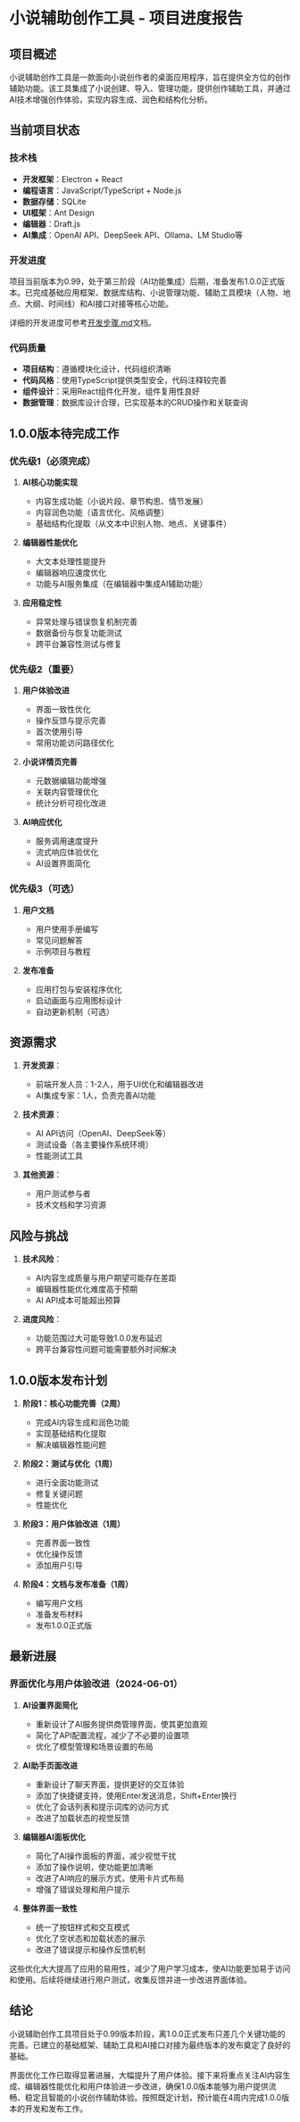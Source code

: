 # 小说辅助创作工具 - 项目进度报告

## 项目概述

小说辅助创作工具是一款面向小说创作者的桌面应用程序，旨在提供全方位的创作辅助功能。该工具集成了小说创建、导入、管理功能，提供创作辅助工具，并通过AI技术增强创作体验，实现内容生成、润色和结构化分析。

## 当前项目状态

### 技术栈

- **开发框架**：Electron + React
- **编程语言**：JavaScript/TypeScript + Node.js
- **数据存储**：SQLite
- **UI框架**：Ant Design
- **编辑器**：Draft.js
- **AI集成**：OpenAI API、DeepSeek API、Ollama、LM Studio等

### 开发进度

项目当前版本为0.99，处于第三阶段（AI功能集成）后期，准备发布1.0.0正式版本。已完成基础应用框架、数据库结构、小说管理功能、辅助工具模块（人物、地点、大纲、时间线）和AI接口对接等核心功能。

详细的开发进度可参考[开发步骤.md](./开发步骤.md)文档。

### 代码质量

- **项目结构**：遵循模块化设计，代码组织清晰
- **代码风格**：使用TypeScript提供类型安全，代码注释较完善
- **组件设计**：采用React组件化开发，组件复用性良好
- **数据管理**：数据库设计合理，已实现基本的CRUD操作和关联查询

## 1.0.0版本待完成工作

### 优先级1（必须完成）

1. **AI核心功能实现**
   - 内容生成功能（小说片段、章节构思、情节发展）
   - 内容润色功能（语言优化、风格调整）
   - 基础结构化提取（从文本中识别人物、地点、关键事件）

2. **编辑器性能优化**
   - 大文本处理性能提升
   - 编辑器响应速度优化
   - 功能与AI服务集成（在编辑器中集成AI辅助功能）

3. **应用稳定性**
   - 异常处理与错误恢复机制完善
   - 数据备份与恢复功能测试
   - 跨平台兼容性测试与修复

### 优先级2（重要）

1. **用户体验改进**
   - 界面一致性优化
   - 操作反馈与提示完善
   - 首次使用引导
   - 常用功能访问路径优化

2. **小说详情页完善**
   - 元数据编辑功能增强
   - 关联内容管理优化
   - 统计分析可视化改进

3. **AI响应优化**
   - 服务调用速度提升
   - 流式响应体验优化
   - AI设置界面简化

### 优先级3（可选）

1. **用户文档**
   - 用户使用手册编写
   - 常见问题解答
   - 示例项目与教程

2. **发布准备**
   - 应用打包与安装程序优化
   - 启动画面与应用图标设计
   - 自动更新机制（可选）

## 资源需求

1. **开发资源**：
   - 前端开发人员：1-2人，用于UI优化和编辑器改进
   - AI集成专家：1人，负责完善AI功能

2. **技术资源**：
   - AI API访问（OpenAI、DeepSeek等）
   - 测试设备（各主要操作系统环境）
   - 性能测试工具

3. **其他资源**：
   - 用户测试参与者
   - 技术文档和学习资源

## 风险与挑战

1. **技术风险**：
   - AI内容生成质量与用户期望可能存在差距
   - 编辑器性能优化难度高于预期
   - AI API成本可能超出预算

2. **进度风险**：
   - 功能范围过大可能导致1.0.0发布延迟
   - 跨平台兼容性问题可能需要额外时间解决

## 1.0.0版本发布计划

1. **阶段1：核心功能完善（2周）**
   - 完成AI内容生成和润色功能
   - 实现基础结构化提取
   - 解决编辑器性能问题

2. **阶段2：测试与优化（1周）**
   - 进行全面功能测试
   - 修复关键问题
   - 性能优化

3. **阶段3：用户体验改进（1周）**
   - 完善界面一致性
   - 优化操作反馈
   - 添加用户引导

4. **阶段4：文档与发布准备（1周）**
   - 编写用户文档
   - 准备发布材料
   - 发布1.0.0正式版

## 最新进展

### 界面优化与用户体验改进（2024-06-01）

1. **AI设置界面简化**
   - 重新设计了AI服务提供商管理界面，使其更加直观
   - 简化了API配置流程，减少了不必要的设置项
   - 优化了模型管理和场景设置的布局

2. **AI助手页面改进**
   - 重新设计了聊天界面，提供更好的交互体验
   - 添加了快捷键支持，使用Enter发送消息，Shift+Enter换行
   - 优化了会话列表和提示词库的访问方式
   - 改进了加载状态的视觉反馈

3. **编辑器AI面板优化**
   - 简化了AI操作面板的界面，减少视觉干扰
   - 添加了操作说明，使功能更加清晰
   - 改进了AI响应的展示方式，使用卡片式布局
   - 增强了错误处理和用户提示

4. **整体界面一致性**
   - 统一了按钮样式和交互模式
   - 优化了空状态和加载状态的展示
   - 改进了错误提示和操作反馈机制

这些优化大大提高了应用的易用性，减少了用户学习成本，使AI功能更加易于访问和使用。后续将继续进行用户测试，收集反馈并进一步改进界面体验。

## 结论

小说辅助创作工具项目处于0.99版本阶段，离1.0.0正式发布只差几个关键功能的完善。已建立的基础框架、辅助工具和AI接口对接为最终版本的发布奠定了良好的基础。

界面优化工作已取得显著进展，大幅提升了用户体验。接下来将重点关注AI内容生成、编辑器性能优化和用户体验进一步改进，确保1.0.0版本能够为用户提供流畅、稳定且智能的小说创作辅助体验。按照既定计划，预计能在4周内完成1.0.0版本的开发和发布工作。 
